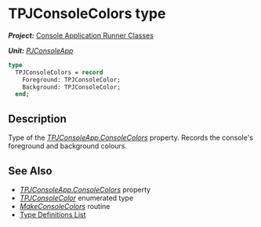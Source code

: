 # TPJConsoleColors type

***Project:*** [Console Application Runner Classes](../API.md)

***Unit:*** [_PJConsoleApp_](./PJConsoleApp.md)

```pascal
type
  TPJConsoleColors = record
    Foreground: TPJConsoleColor;
    Background: TPJConsoleColor;
  end;
```

## Description

Type of the [_TPJConsoleApp.ConsoleColors_](./TPJCustomConsoleApp-ConsoleColors.md) property. Records the console's foreground and background colours.

## See Also

* [_TPJConsoleApp.ConsoleColors_](./TPJCustomConsoleApp-ConsoleColors.md) property
* [_TPJConsoleColor_](./TPJConsoleColor.md) enumerated type
* [_MakeConsoleColors_](./Routines.md#makeconsolecolors) routine
* [Type Definitions List](./Types.md)
